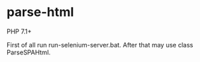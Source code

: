 # parse-html

PHP 7.1+

First of all run run-selenium-server.bat.
After that may use class ParseSPAHtml.